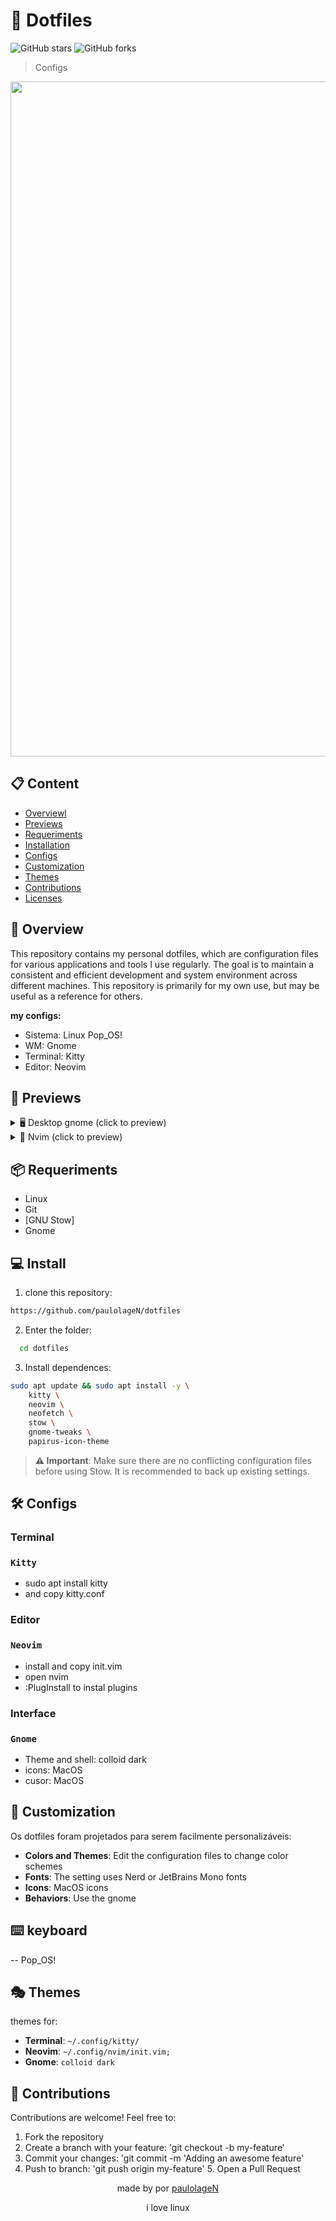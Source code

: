 # 🚀 Dotfiles

![GitHub stars](https://img.shields.io/github/stars/paulolageN/dotfiles?style=social)
![GitHub forks](https://img.shields.io/github/forks/paulolageN/dotfiles?style=social)

> Configs

<div align="center">
  <img width="1920" height="1080" alt="Captura de tela de 2025-08-28 11-10-14" src="https://github.com/user-attachments/assets/1e4edf65-3622-408a-a32b-6678330d19cf" />
</div>

## 📋 Content

- [Overviewl](#-visão-geral)
- [Previews](#-previews)
- [Requeriments](#-requisitos)
- [Installation](#-instalação)
- [Configs](#-configurações-disponíveis)
- [Customization](#-personalização)
- [Themes](#-temas)
- [Contributions](#-contribuições)
- [Licenses](#-licença)

## 📖  Overview

This repository contains my personal dotfiles, which are configuration files for various applications and tools I use regularly. The goal is to maintain a consistent and efficient development and system environment across different machines. This repository is primarily for my own use, but may be useful as a reference for others.

**my configs:**
- Sistema: Linux Pop_OS!
- WM: Gnome
- Terminal: Kitty
- Editor: Neovim 

## 👀 Previews

<details>
<summary>🖥️ Desktop gnome (click to preview)</summary>
<div align="center">
  <img width="1920" height="1080" alt="Captura de tela de 2025-08-28 11-10-14" src="https://github.com/user-attachments/assets/1e4edf65-3622-408a-a32b-6678330d19cf" />
</div>
</details>

<details>
<summary>📝 Nvim (click to preview)</summary>
<div align="center">
  <img width="870" height="504" alt="image" src="https://github.com/user-attachments/assets/2ea1a893-454b-4874-a094-8798bb4c4326" />
</div>
</details>

## 📦 Requeriments

- Linux 
- Git
- [GNU Stow]
- Gnome

## 💻 Install

1. clone this repository:
```bash
https://github.com/paulolageN/dotfiles
```

2. Enter the folder:
```bash
  cd dotfiles
```

3. Install dependences:
```bash
sudo apt update && sudo apt install -y \
    kitty \
    neovim \
    neofetch \
    stow \
    gnome-tweaks \
    papirus-icon-theme
```

> **⚠️ Important**: Make sure there are no conflicting configuration files before using Stow. It is recommended to back up existing settings.

## 🛠️ Configs

###  Terminal

### `Kitty`

- sudo apt install kitty
- and copy kitty.conf

### Editor

### `Neovim`

- install and copy init.vim
- open nvim 
- :PlugInstall to instal plugins

### Interface

### `Gnome`

- Theme and shell: colloid dark
- icons: MacOS
- cusor: MacOS

## 🎨 Customization

Os dotfiles foram projetados para serem facilmente personalizáveis:

- **Colors and Themes**: Edit the configuration files to change color schemes 
- **Fonts**: The setting uses Nerd or JetBrains Mono fonts 
- **Icons**:  MacOS icons
- **Behaviors**: Use the gnome

## ⌨️ keyboard

-- Pop_OS!

## 🎭 Themes

themes for:

- **Terminal**: `~/.config/kitty/`
- **Neovim**:  `~/.config/nvim/init.vim;`
- **Gnome**:  `colloid dark`


## 🤝 Contributions

Contributions are welcome! Feel free to: 
1. Fork the repository 
2. Create a branch with your feature: 'git checkout -b my-feature' 
3. Commit your changes: 'git commit -m 'Adding an awesome feature' 
4. Push to branch: 'git push origin my-feature' 5. Open a Pull Request


<div align="center">
  <p>made by  por <a href="https://github.com/paulolageN">paulolageN</a></p>
  <p>i love linux</p>
</div>
